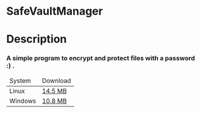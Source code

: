 # SafeVaultManager
<h1>Description</h1>
<h3>A simple program to encrypt and protect files with a password :) .</h3>




<table>
  <thead>
    <td>System</td> 
    <td>Download</td> 
  </thead>
  <tbody>
    <tr>
      <td>
        Linux
      </td>
      <td>
        <a href="https://github.com/OthmaneRegragui/SafeVaultManager/blob/main/Linux/SVM?raw=true">14.5 MB</a>
      </td>
    </tr>
    <tr>
      <td>
        Windows
      </td>
      <td>
        <a href="https://github.com/OthmaneRegragui/SafeVaultManager/blob/main/Windows/SVM.exe?raw=true">10.8 MB</a>
      </td>
    </tr>
  </tbody>
</table>
